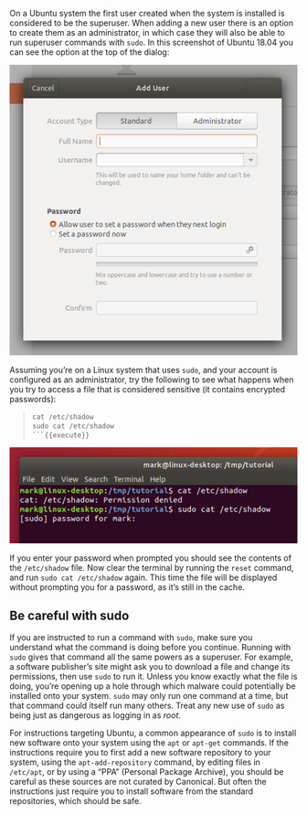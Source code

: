 On a Ubuntu system the first user created when the system is installed is considered to be the superuser. When adding a new user there is an option to create them as an administrator, in which case they will also be able to run superuser commands with `sudo`. In this screenshot of Ubuntu 18.04 you can see the option at the top of the dialog:

![Picture1](./assets/pic1.png)

Assuming you’re on a Linux system that uses `sudo`, and your account is configured as an administrator, try the following to see what happens when you try to access a file that is considered sensitive (it contains encrypted passwords):
> ```
> cat /etc/shadow
> sudo cat /etc/shadow
> ```{{execute}}

![Picture2](./assets/pic2.png)

If you enter your password when prompted you should see the contents of the `/etc/shadow` file. Now clear the terminal by running the `reset` command, and run `sudo cat /etc/shadow` again. This time the file will be displayed without prompting you for a password, as it’s still in the cache.

## Be careful with sudo
If you are instructed to run a command with `sudo`, make sure you understand what the command is doing before you continue. Running with `sudo` gives that command all the same powers as a superuser. For example, a software publisher’s site might ask you to download a file and change its permissions, then use `sudo` to run it. Unless you know exactly what the file is doing, you’re opening up a hole through which malware could potentially be installed onto your system. `sudo` may only run one command at a time, but that command could itself run many others. Treat any new use of `sudo` as being just as dangerous as logging in as _root_.

For instructions targeting Ubuntu, a common appearance of `sudo` is to install new software onto your system using the `apt` or `apt-get` commands. If the instructions require you to first add a new software repository to your system, using the `apt-add-repository` command, by editing files in `/etc/apt`, or by using a “PPA” (Personal Package Archive), you should be careful as these sources are not curated by Canonical. But often the instructions just require you to install software from the standard repositories, which should be safe.

<br/>
